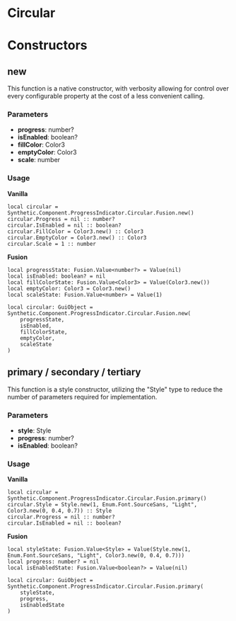 # Circular


# Constructors


## new
This function is a native constructor, with verbosity allowing for control over every configurable property at the cost of a less convenient calling.

### Parameters
- **progress**: number?
- **isEnabled**: boolean?
- **fillColor**: Color3
- **emptyColor**: Color3
- **scale**: number


### Usage

**Vanilla**
```luau
local circular = Synthetic.Component.ProgressIndicator.Circular.Fusion.new()
circular.Progress = nil :: number?
circular.IsEnabled = nil :: boolean?
circular.FillColor = Color3.new() :: Color3
circular.EmptyColor = Color3.new() :: Color3
circular.Scale = 1 :: number
```

**Fusion**
```luau
local progressState: Fusion.Value<number?> = Value(nil)
local isEnabled: boolean? = nil
local fillColorState: Fusion.Value<Color3> = Value(Color3.new())
local emptyColor: Color3 = Color3.new()
local scaleState: Fusion.Value<number> = Value(1)

local circular: GuiObject = Synthetic.Component.ProgressIndicator.Circular.Fusion.new(
	progressState,
	isEnabled,
	fillColorState,
	emptyColor,
	scaleState
)
```
## primary / secondary / tertiary
This function is a style constructor, utilizing the "Style" type to reduce the number of parameters required for implementation.

### Parameters
- **style**: Style
- **progress**: number?
- **isEnabled**: boolean?


### Usage

**Vanilla**
```luau
local circular = Synthetic.Component.ProgressIndicator.Circular.Fusion.primary()
circular.Style = Style.new(1, Enum.Font.SourceSans, "Light", Color3.new(0, 0.4, 0.7)) :: Style
circular.Progress = nil :: number?
circular.IsEnabled = nil :: boolean?
```

**Fusion**
```luau
local styleState: Fusion.Value<Style> = Value(Style.new(1, Enum.Font.SourceSans, "Light", Color3.new(0, 0.4, 0.7)))
local progress: number? = nil
local isEnabledState: Fusion.Value<boolean?> = Value(nil)

local circular: GuiObject = Synthetic.Component.ProgressIndicator.Circular.Fusion.primary(
	styleState,
	progress,
	isEnabledState
)
```